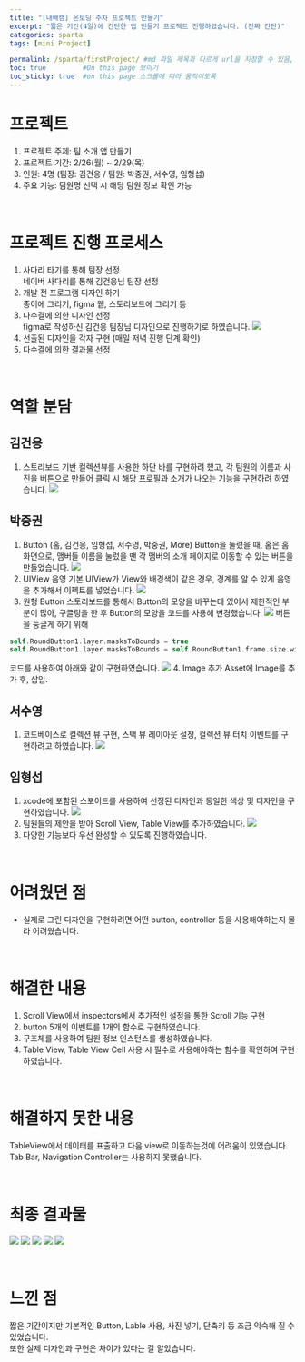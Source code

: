 ```yaml
---
title: "[내배캠] 온보딩 주차 프로젝트 만들기"
excerpt: "짧은 기간(4일)에 간단한 앱 만들기 프로젝트 진행하였습니다. (진짜 간단)"
categories: sparta
tags: [mini Project]

permalink: /sparta/firstProject/ #md 파일 제목과 다르게 url을 지정할 수 있음, 미지정 시 md 파일 명으로 따라감   
toc: true         #On this page 보이기 
toc_sticky: true  #on this page 스크롤에 따라 움직이도록 
---
```

# 프로젝트 
1. 프로젝트 주제: 팀 소개 앱 만들기 
2. 프로젝트 기간: 2/26(월) ~ 2/29(목)  
3. 인원: 4명 (팀장: 김건응 / 팀원: 박중권, 서수영, 임형섭)   
4. 주요 기능: 팀원명 선택 시 해당 팀원 정보 확인 가능 

<br>

# 프로젝트 진행 프로세스 
1. 사다리 타기를 통해 팀장 선정 
<br>네이버 사다리를 통해 김건응님 팀장 선정  
2. 개발 전 프로그램 디자인 하기
<br>종이에 그리기, figma 웹, 스토리보드에 그리기 등   
3. 다수결에 의한 디자인 선정  
figma로 작성하신 김건응 팀장님 디자인으로 진행하기로 하였습니다. 
![](/assets/images/categories/sparta/firstProjectDesign.png)
4. 선출된 디자인을 각자 구현 (매일 저녁 진행 단계 확인)
5. 다수결에 의한 결과물 선정 

<br>

# 역할 분담 
## 김건응 
1. 스토리보드 기반 컬렉션뷰를 사용한 하단 바를 구현하려 했고, 각 팀원의 이름과 사진을 버튼으로 만들어 클릭 시 해당 프로필과 소개가 나오는 기능을 구현하려 하였습니다.
![](/assets/images/categories/sparta/firstProjectKim1.png)

## 박중권
1. Button (홈, 김건응, 임형섭, 서수영, 박중권, More)
Button을 눌렀을 때, 홈은 홈 화면으로, 맴버들 이름을 눌렀을 땐 각 맴버의 소개 페이지로 이동할 수 있는 버튼을 만들었습니다.
![](/assets/images/categories/sparta/firstProjectPark1.png)
2. UIView 음영
기본 UIView가 View와 배경색이 같은 경우, 경계를 알 수 있게 음영을 추가해서 이펙트를 넣었습니다.
![](/assets/images/categories/sparta/firstProjectPark2.png)
3. 원형 Button 
스토리보드를 통해서 Button의 모양을 바꾸는데 있어서 제한적인 부분이 많아, 구글링을 한 후 Button의 모양을 코드를 사용해 변경했습니다.
![](/assets/images/categories/sparta/firstProjectPark3_1.png)
버튼을 둥글게 하기 위해 
```swift
self.RoundButton1.layer.masksToBounds = true 
self.RoundButton1.layer.masksToBounds = self.RoundButton1.frame.size.width / 2 
```
코드를 사용하여 아래와 같이 구현하였습니다. 
![](/assets/images/categories/sparta/firstProjectPark3_2.png)
4. Image 추가
Asset에 Image를 추가 후, 삽입.

## 서수영 
1. 코드베이스로 컬렉션 뷰 구현, 스택 뷰 레이아웃 설정, 컬렉션 뷰 터치 이벤트를 구현하려고 하였습니다. 
![](/assets/images/categories/sparta/firstProjectseo1.png)

## 임형섭 
1. xcode에 포함된 스포이드를 사용하여 선정된 디자인과 동일한 색상 및 디자인을 구현하였습니다. 
![](/assets/images/categories/sparta/firstProjectlim1.png)
2. 팀원들의 제안을 받아 Scroll View, Table View를 추가하였습니다. 
![](/assets/images/categories/sparta/firstProject5.png)
3. 다양한 기능보다 우선 완성할 수 있도록 진행하였습니다.  

<br>

# 어려웠던 점 
* 실제로 그린 디자인을 구현하려면 어떤 button, controller 등을 사용해야하는지 몰라 어려웠습니다. 

<br>

# 해결한 내용 
1. Scroll View에서 inspectors에서 추가적인 설정을 통한 Scroll 기능 구현 
2. button 5개의 이벤트를 1개의 함수로 구현하였습니다.  
3. 구조체를 사용하여 팀원 정보 인스턴스를 생성하였습니다.  
4. Table View, Table View Cell 사용 시 필수로 사용해야하는 함수를 확인하여 구현하였습니다. 

<br>

# 해결하지 못한 내용 
TableView에서 데이터를 표출하고 다음 view로 이동하는것에 어려움이 있었습니다.  
Tab Bar, Navigation Controller는 사용하지 못했습니다. 

<br>

# 최종 결과물 
![](/assets/images/categories/sparta/firstProject1.png)
![](/assets/images/categories/sparta/firstProject2.png)
![](/assets/images/categories/sparta/firstProject3.png)
![](/assets/images/categories/sparta/firstProject4.png)
![](/assets/images/categories/sparta/firstProject5.png)

<br>

# 느낀 점
짧은 기간이지만 기본적인 Button, Lable 사용, 사진 넣기, 단축키 등 조금 익숙해 질 수 있었습니다.  
또한 실제 디자인과 구현은 차이가 있다는 걸 알았습니다. 